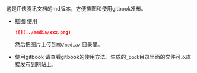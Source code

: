 这是IT侠腾讯文档的md版本，方便插图和使用gitbook发布。

+ 插图
   使用
   ```markdown
   ![](../media/xxx.png)
   ```
   然后把图片上传到`` MD/media/ `` 目录里。

+ 使用gitbook
   请查看gitbook的使用方法。生成的`` _book ``目录里面的文件可以直接发布到网站上。
